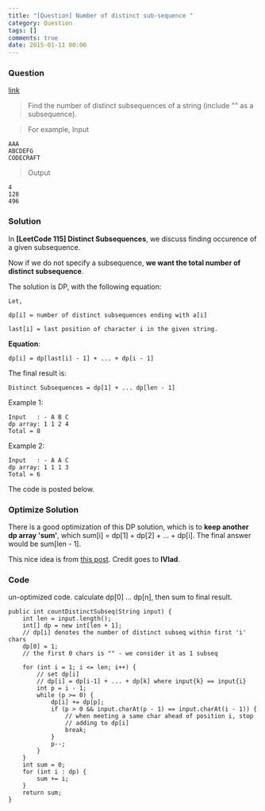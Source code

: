 ```yaml
---
title: "[Question] Number of distinct sub-sequence "
category: Question
tags: []
comments: true
date: 2015-01-11 00:00
---
```



### Question

[link](http://stackoverflow.com/questions/5151483/how-to-find-the-number-of-distinct-subsequences-of-a-string)

> Find the number of distinct subsequences of a string (include "" as a subsequence). 

> For example, Input 

    AAA 
    ABCDEFG 
    CODECRAFT 

> Output 

    4 
    128 
    496 

### Solution

In __[LeetCode 115] Distinct Subsequences__, we discuss finding occurence of a given subsequence. 

Now if we do not specify a subsequence, __we want the total number of distinct subsequence__. 

The solution is DP, with the following equation: 

    Let, 

    dp[i] = number of distinct subsequences ending with a[i]

    last[i] = last position of character i in the given string.

__Equation__: 

    dp[i] = dp[last[i] - 1] + ... + dp[i - 1]

The final result is: 

    Distinct Subsequences = dp[1] + ... dp[len - 1]

Example 1: 

    Input   : - A B C
    dp array: 1 1 2 4
    Total = 8

Example 2: 

    Input   : - A A C
    dp array: 1 1 1 3
    Total = 6

The code is posted below. 

### Optimize Solution

There is a good optimization of this DP solution, which is to __keep another dp array 'sum'__, which sum[i] = dp[1] + dp[2] + ... + dp[i]. The final answer would be sum[len - 1]. 

This nice idea is from [this post](http://stackoverflow.com/a/5152203). Credit goes to __IVlad__. 

### Code

un-optimized code. calculate dp[0] ... dp[n], then sum to final result. 

	public int countDistinctSubseq(String input) {
		int len = input.length();
		int[] dp = new int[len + 1];
		// dp[i] denotes the number of distinct subseq within first 'i' chars
		dp[0] = 1;
		// the first 0 chars is "" - we consider it as 1 subseq

		for (int i = 1; i <= len; i++) {
			// set dp[i]
			// dp[i] = dp[i-1] + ... + dp[k] where input{k} == input{i}
			int p = i - 1;
			while (p >= 0) {
				dp[i] += dp[p];
				if (p > 0 && input.charAt(p - 1) == input.charAt(i - 1)) {
					// when meeting a same char ahead of position i, stop
					// adding to dp[i]
					break;
				}
				p--;
			}
		}
		int sum = 0;
		for (int i : dp) {
			sum += i;
		}
		return sum;
	}
